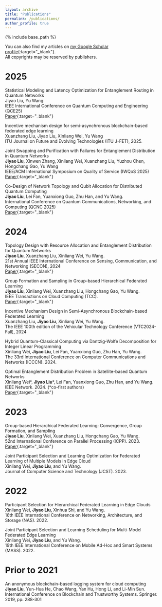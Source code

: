 ```yaml
---
layout: archive
title: "Publications"
permalink: /publications/
author_profile: true
---
```


<!-- {% if site.author.googlescholar %}
  <div class="wordwrap">You can also find my articles on <a href="{{site.author.googlescholar}}">my Google Scholar profile</a>.</div>  
{% endif %}   -->


{% include base_path %}  

<!-- {% for post in site.publications reversed %}
  {% include archive-single.html %}
{% endfor %} -->


You can also find my articles on [my Google Scholar profile](https://scholar.google.com/citations?user=fKvC6OMAAAAJ){:target="_blank"}.  
All copyrights may be reserved by publishers.


<!-- # Pre-Prints  

Incentive Mechanism Design in Blockchain-based Hierarchical Federated Learning over Edge Clouds  
Xuanzhang Liu, **Jiyao Liu**, Xinliang Wei, Yu Wang.  
IEEE Transactions on Network and Service Management (TNSM), under review.   -->

# 2025

Statistical Modeling and Latency Optimization for Entanglement Routing in Quantum Networks  
Jiyao Liu, Yu Wang  
IEEE International Conference on Quantum Computing and Engineering (QCE25)  
[Paper](/files/papers/2025/Latency_in_QNs.pdf){:target="_blank"} 


Incentive mechanism design for semi-asynchronous blockchain-based federated edge learning  
Xuanzhang Liu, Jiyao Liu, Xinliang Wei, Yu Wang  
ITU Journal on Future and Evolving Technologies (ITU J-FET), 2025.  

Joint Swapping and Purification with Failures for Entanglement Distribution in Quantum Networks  
**Jiyao Liu**, Xinwen Zhang, Xinliang Wei, Xuanzhang Liu, Yuzhou Chen, Hongchang Gao, Yu Wang  
IEEE/ACM International Symposium on Quality of Service (IWQoS 2025)  
[Paper](/files/papers/2025/iwqos2025-paper55.pdf){:target="_blank"} 

Co-Design of Network Topology and Qubit Allocation for Distributed Quantum Computing  
**Jiyao Liu**, Lei Fan, Yuanxiong Guo, Zhu Han, and Yu Wang.  
International Conference on Quantum Communications, Networking, and Computing (QCNC 2025)  
[Paper](/files/papers/2025/Topology_Allocation_Co_Optimization.pdf){:target="_blank"} 

# 2024  

Topology Design with Resource Allocation and Entanglement Distribution for Quantum Networks  
**Jiyao Liu**, Xuanzhang Liu, Xinliang Wei, Yu Wang.  
21st Annual IEEE International Conference on Sensing, Communication, and Networking (SECON), 2024  
[Paper](/files/papers/2024/QuTopo.pdf){:target="_blank"}  

Group Formation and Sampling in Group-based Hierarchical Federated Learning  
**Jiyao Liu**, Xinliang Wei, Xuanzhang Liu, Hongchang Gao, Yu Wang.  
IEEE Transactions on Cloud Computing (TCC).  
[Paper](/files/papers/2024/FL_Grouping-TCC.pdf){:target="_blank"}  

Incentive Mechanism Design in Semi-Asynchronous Blockchain-based Federated Learning  
Xuanzhang Liu, **Jiyao Liu**, Xinliang Wei, Yu Wang.  
The IEEE 100th edition of the Vehicular Technology Conference (VTC2024-Fall), 2024  

Hybrid Quantum-Classical Computing via Dantzig-Wolfe Decomposition for Integer Linear Programming  
Xinliang Wei, **Jiyao Liu**, Lei Fan, Yuanxiong Guo, Zhu Han, Yu Wang.  
The 33rd International Conference on Computer Communications and Networks (ICCCN). 2024.  

Optimal Entanglement Distribution Problem in Satellite-based Quantum Networks   
Xinliang Wei\*, **Jiyao Liu**\*, Lei Fan, Yuanxiong Guo, Zhu Han, and Yu Wang.  
IEEE Network. 2024. (\*co-first authors)  
[Paper](/files/papers/2024/Satellite_based_Entanglement.pdf){:target="_blank"}  


# 2023

Group-based Hierarchical Federated Learning: Convergence, Group Formation, and Sampling  
**Jiyao Liu**, Xinliang Wei, Xuanzhang Liu, Hongchang Gao, Yu Wang.  
52nd International Conference on Parallel Processing (ICPP). 2023.  
[Paper](/files/papers/2023/gfl-icpp-23.pdf){:target="_blank"}  

Joint Participant Selection and Learning Optimization for Federated Learning of Multiple Models in Edge Cloud  
Xinliang Wei, **Jiyao Liu**, and Yu Wang.  
Journal of Computer Science and Technology (JCST). 2023.  


# 2022

Participant Selection for Hierarchical Federated Learning in Edge Clouds  
Xinliang Wei, **Jiyao Liu**, Xinhua Shi, and Yu Wang.  
16th IEEE International Conference on Networking, Architecture, and Storage (NAS). 2022.  

Joint Participant Selection and Learning Scheduling for Multi-Model Federated Edge Learning  
Xinliang Wei, **Jiyao Liu**, and Yu Wang.  
19th IEEE International Conference on Mobile Ad-Hoc and Smart Systems (MASS). 2022.  


# Prior to 2021

An anonymous blockchain-based logging system for cloud computing  
**Jiyao Liu**, Yun-Hua He, Chao Wang, Yan Hu, Hong Li, and Li-Min Sun.  
International Conference on Blockchain and Trustworthy Systems. Springer. 2019, pp. 288-301  


